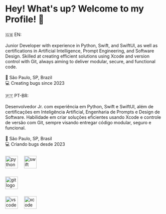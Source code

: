 <h1 align="left">Hey! What's up? Welcome to my Profile! 👋</h1>

###

<p align="left">🇬🇧 EN:<br><br>Junior Developer with experience in Python, Swift, and SwiftUI, as well as certifications in Artificial Intelligence, Prompt Engineering, and Software Design. Skilled at creating efficient solutions using Xcode and version control with Git, always aiming to deliver modular, secure, and functional code.<br><br>📍 São Paulo, SP, Brazil<br>💻 Creating bugs since 2023<br><br>🇵🇹 PT-BR:<br><br>Desenvolvedor Jr. com experiência em Python, Swift e SwiftUI, além de certificações em Inteligência Artificial, Engenharia de Prompts e Design de Software. Habilidade em criar soluções eficientes usando Xcode e controle de versão com Git, sempre visando entregar código modular, seguro e funcional.<br><br>📍 São Paulo, SP, Brasil<br>💻 Criando bugs desde 2023</p>


###

<div align="left">
  <img src="https://cdn.jsdelivr.net/gh/devicons/devicon/icons/python/python-original.svg" height="40" alt="python logo"  />
  <img width="12" />
  <img src="https://cdn.jsdelivr.net/gh/devicons/devicon/icons/swift/swift-original.svg" height="40" alt="swift logo"  />
</div>

###

<div align="left">
  <img src="https://cdn.jsdelivr.net/gh/devicons/devicon/icons/git/git-original.svg" height="40" alt="git logo"  />
</div>

###

<div align="left">
  <img src="https://cdn.jsdelivr.net/gh/devicons/devicon/icons/vscode/vscode-original.svg" height="40" alt="vscode logo"  />
  <img width="12" />
  <img src="https://cdn.jsdelivr.net/gh/devicons/devicon/icons/xcode/xcode-original.svg" height="40" alt="xcode logo"  />
</div>

###
